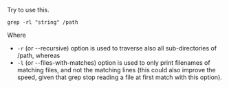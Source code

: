 Try to use this.

~~~
grep -rl "string" /path
~~~

Where

* `-r` (or --recursive) option is used to traverse also all sub-directories of /path, whereas
* `-l` (or --files-with-matches) option is used to only print filenames of matching files, and not the matching lines (this could also improve the speed, given that grep stop reading a file at first match with this option).
